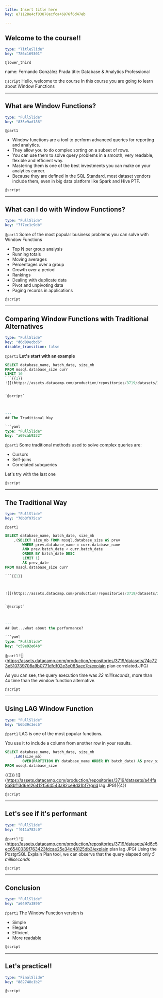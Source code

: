 ```yaml
---
title: Insert title here
key: e71128e4cf03870ecfca46976f6d47eb

---
```

## Welcome to the course!!

```yaml
type: "TitleSlide"
key: "786c169301"
```

`@lower_third`

name: Fernando González Prada
title: Database & Analytics Professional


`@script`
Hello, welcome to the course 
In this course you are going to learn about Window Functions


---
## What are Window Functions?

```yaml
type: "FullSlide"
key: "835e9ad186"
```

`@part1`
- Window functions are a tool to perform advanced queries for reporting and analytics. 
- They allow you to do complex sorting on a subset of rows.  
- You can use them to solve query problems in a smooth, very readable, flexible and efficient way.
- Mastering them is one of the best investments you can make on your analytics career. 
- Because they are defined in the SQL Standard, most dataset vendors include them, even in big data platform like Spark and Hive PTF.


`@script`



---
## **What can I do with Window Functions?**

```yaml
type: "FullSlide"
key: "7f7ec1c9db"
```

`@part1`
Some of the most popular business problems you can solve with Window Functions

- Top N per group analysis
- Running totals
- Moving averages
- Percentages over a group
- Growth over a period
- Rankings
- Dealing with duplicate data
- Pivot and unpivoting data
- Paging records in applications


`@script`



---
## **Comparing Window Functions with Traditional Alternatives**

```yaml
type: "FullSlide"
key: "d6d89ecbd6"
disable_transition: false
```

`@part1`
**Let's start with an example**

```sql
SELECT database_name, batch_date, size_mb
FROM mssql.database_size curr
LIMIT 10
```{{1}}
![](https://assets.datacamp.com/production/repositories/3719/datasets/11286715afeb0b9f334fb48d4a344bc6662e5832/table data.JPG){{2}}


`@script`



---
## The Traditional Way

```yaml
type: "FullSlide"
key: "a69cab9332"
```

`@part1`
Some traditional methods used to solve complex queries are: 
- Cursors
- Self-joins
- Correlated subqueries

Let's try with the last one


`@script`



---
## The Traditional Way

```yaml
type: "FullSlide"
key: "70b3f975ca"
```

`@part1`
```SQL
SELECT database_name, batch_date, size_mb
	,(SELECT size_mb FROM mssql.database_size AS prev
		WHERE prev.database_name = curr.database_name 
        AND prev.batch_date < curr.batch_date
		ORDER BY batch_date DESC 
		LIMIT 1) 
		AS prev_date	
FROM mssql.database_size curr

```{{1}}



![](https://assets.datacamp.com/production/repositories/3719/datasets/3fd0eb4bc548de80b32534b58a6098668eea8d8f/grid correlated.JPG){{2}}


`@script`



---
## But...what about the performance?

```yaml
type: "FullSlide"
key: "c59e92e64b"
```

`@part1`
![](https://assets.datacamp.com/production/repositories/3719/datasets/74c723e510739708a9b0771dfdf02e3e083aec7c/explain plan correlated.JPG)

As you can see, the query execution time was _22 milliseconds_, more than 4x time than the window function alternative.


`@script`



---
## Using LAG Window Function

```yaml
type: "FullSlide"
key: "b6b39c3ec6"
```

`@part1`
LAG is one of the most popular functions. 

You use it to include a column from another row in your results. 

```sql
SELECT database_name, batch_date, size_mb	
	,LAG(size_mb) 
		OVER(PARTITION BY database_name ORDER BY batch_date) AS prev_size	
FROM mssql.database_size
```
{{3}}
![](https://assets.datacamp.com/production/repositories/3719/datasets/a44fa8a8bf13d6e126412f564543a82ce9d31bf7/grid lag.JPG){{4}}


`@script`



---
## Let's see if it's performant

```yaml
type: "FullSlide"
key: "f011a782c0"
```

`@part1`
![](https://assets.datacamp.com/production/repositories/3719/datasets/4d6c5ec6540039f763423fdcae25e34d48125db3/explain plan lag.JPG)
Using the PostgrSQL Explain Plan tool, we can observe that the query elapsed only _5 milliseconds_


`@script`



---
## Conclusion

```yaml
type: "FullSlide"
key: "a6497a3896"
```

`@part1`
The Window Function version is

- Simple
- Elegant
- Efficient
- More readable


`@script`



---
## Let's practice!!

```yaml
type: "FinalSlide"
key: "882748e1b2"
```

`@script`


